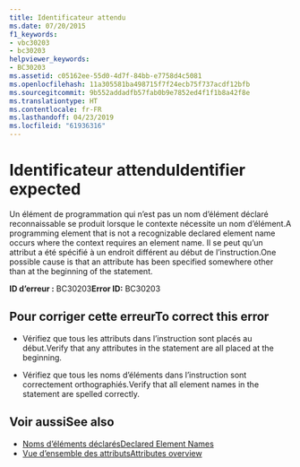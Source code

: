 ```yaml
---
title: Identificateur attendu
ms.date: 07/20/2015
f1_keywords:
- vbc30203
- bc30203
helpviewer_keywords:
- BC30203
ms.assetid: c05162ee-55d0-4d7f-84bb-e7758d4c5081
ms.openlocfilehash: 11a305581ba498715f7f24ecb75f737acdf12bfb
ms.sourcegitcommit: 9b552addadfb57fab0b9e7852ed4f1f1b8a42f8e
ms.translationtype: HT
ms.contentlocale: fr-FR
ms.lasthandoff: 04/23/2019
ms.locfileid: "61936316"
---
```

# <a name="identifier-expected"></a><span data-ttu-id="cd578-102">Identificateur attendu</span><span class="sxs-lookup"><span data-stu-id="cd578-102">Identifier expected</span></span>
<span data-ttu-id="cd578-103">Un élément de programmation qui n’est pas un nom d’élément déclaré reconnaissable se produit lorsque le contexte nécessite un nom d’élément.</span><span class="sxs-lookup"><span data-stu-id="cd578-103">A programming element that is not a recognizable declared element name occurs where the context requires an element name.</span></span> <span data-ttu-id="cd578-104">Il se peut qu’un attribut a été spécifié à un endroit différent au début de l’instruction.</span><span class="sxs-lookup"><span data-stu-id="cd578-104">One possible cause is that an attribute has been specified somewhere other than at the beginning of the statement.</span></span>  
  
 <span data-ttu-id="cd578-105">**ID d’erreur :** BC30203</span><span class="sxs-lookup"><span data-stu-id="cd578-105">**Error ID:** BC30203</span></span>  
  
## <a name="to-correct-this-error"></a><span data-ttu-id="cd578-106">Pour corriger cette erreur</span><span class="sxs-lookup"><span data-stu-id="cd578-106">To correct this error</span></span>  
  
- <span data-ttu-id="cd578-107">Vérifiez que tous les attributs dans l’instruction sont placés au début.</span><span class="sxs-lookup"><span data-stu-id="cd578-107">Verify that any attributes in the statement are all placed at the beginning.</span></span>  
  
- <span data-ttu-id="cd578-108">Vérifiez que tous les noms d’éléments dans l’instruction sont correctement orthographiés.</span><span class="sxs-lookup"><span data-stu-id="cd578-108">Verify that all element names in the statement are spelled correctly.</span></span>  
  
## <a name="see-also"></a><span data-ttu-id="cd578-109">Voir aussi</span><span class="sxs-lookup"><span data-stu-id="cd578-109">See also</span></span>

- [<span data-ttu-id="cd578-110">Noms d’éléments déclarés</span><span class="sxs-lookup"><span data-stu-id="cd578-110">Declared Element Names</span></span>](../../../visual-basic/programming-guide/language-features/declared-elements/declared-element-names.md)
- [<span data-ttu-id="cd578-111">Vue d’ensemble des attributs</span><span class="sxs-lookup"><span data-stu-id="cd578-111">Attributes overview</span></span>](../../../visual-basic/programming-guide/concepts/attributes/index.md)
